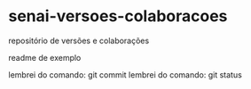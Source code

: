 # senai-versoes-colaboracoes
repositório de versões e colaborações

readme de exemplo


lembrei do comando: git commit
lembrei do comando: git status
